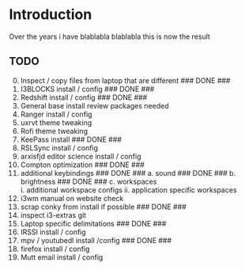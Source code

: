 # Introduction

Over the years i have blablabla
blablabla this is now the result

## TODO

0. Inspect / copy files from laptop that are different      ### DONE ###
1. I3BLOCKS install / config                                ### DONE ###
2. Redshift install / config                                ### DONE ###
3. General base install review packages needed
4. Ranger install / config
5. uxrvt theme tweaking
6. Rofi theme tweaking
7. KeePass install                                          ### DONE ###
8. RSLSync install / config
9. arxisfjd editor science install / config
10. Compton optimization                                    ### DONE ###
11. additional keybindings                                  ### DONE ###
    a. sound                                                ### DONE ###
    b. brightness                                           ### DONE ###
    c. workspaces                                       
        i. additional workspace configs
        ii. application specific workspaces
12. i3wm manual on website check
13. scrap conky from install if possible                    ### DONE ###
14. inspect i3-extras git
15. Laptop specific delimitations                           ### DONE ###
16. IRSSI install / config
17. mpv / youtubedl install /config                         ### DONE ###
18. firefox install / config
19. Mutt email install / config
